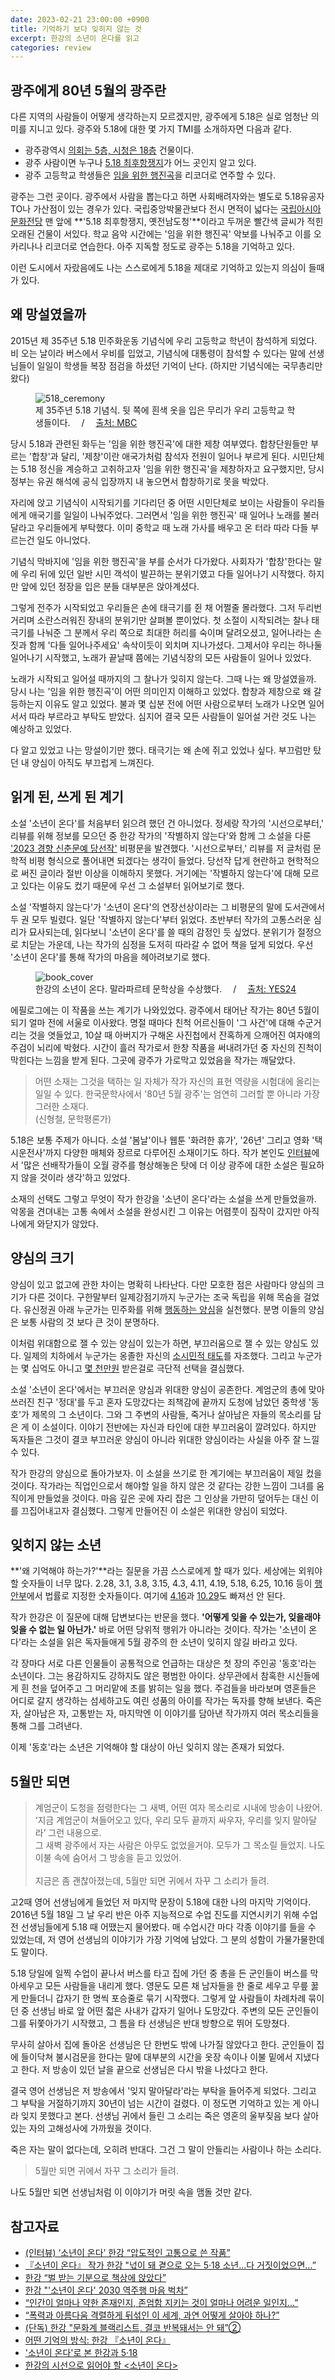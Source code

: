 ```yaml
---
date: 2023-02-21 23:00:00 +0900
title: 기억하기 보다 잊히지 않는 것
excerpt: 한강의 소년이 온다를 읽고
categories: review
---
```


## 광주에게 80년 5월의 광주란

다른 지역의 사람들이 어떻게 생각하는지 모르겠지만, 광주에게 5.18은 실로
엄청난 의미를 지니고 있다. 광주와 5.18에 대한 몇 가지 TMI를 소개하자면 다음과
같다.

* 광주광역시 [의회는 5층, 시청은 18층](https://www.gwangju.go.kr/contentsView.do?pageId=www163) 건물이다.
* 광주 사람이면 누구나 [5.18 최후항쟁지](https://ko.wikipedia.org/wiki/광주_전라남도청_구_본관)가 어느 곳인지 알고 있다.
* 광주 고등학교 학생들은 [임을 위한 행진곡](https://ko.wikipedia.org/wiki/임을_위한_행진곡)을 리코더로 연주할 수 있다.

광주는 그런 곳이다. 광주에서 사람을 뽑는다고 하면 사회배려자와는 별도로
5.18유공자 TO나 가산점이 있는 경우가 있다. 국립중앙박물관보다 전시 면적이
넓다는 [국립아시아문화전당](https://www.acc.go.kr) 맨 앞에 **'5.18 최후항쟁지,
옛전남도청'**이라고 두꺼운 빨간색 글씨가 적힌 오래된 건물이 서있다. 학교 음악
시간에는 '임을 위한 행진곡' 악보를 나눠주고 이를 오카리나나 리코더로 연습한다.
아주 지독할 정도로 광주는 5.18을 기억하고 있다.

이런 도시에서 자랐음에도 나는 스스로에게 5.18을 제대로 기억하고 있는지 의심이
들때가 있다.

## 왜 망설였을까

2015년 제 35주년 5.18 민주화운동 기념식에 우리 고등학교 학년이 참석하게
되었다. 비 오는 날이라 버스에서 우비를 입었고, 기념식에 대통령이 참석할 수
있다는 말에 선생님들이 일일이 학생들 복장 점검을 하셨던 기억이 난다. (하지만
기념식에는 국무총리만 왔다)

<figure>
  <img src="https://i.imgur.com/dwNJiBb.jpg"
       alt="518_ceremony">
  <figcaption>
    제 35주년 5.18 기념식. 뒷 쪽에 흰색 옷을 입은 무리가 우리 고등학교 학생들이다.
    &emsp;/&emsp;
    <a href="https://imnews.imbc.com/replay/newsflash/3699909_29233.html">
      출처: MBC
    </a>
  </figcaption>
</figure>

당시 5.18과 관련된 화두는 '임을 위한 행진곡'에 대한 제창 여부였다.
합창단원들만 부르는 '합창'과 달리, '제창'이란 애국가처럼 참석자 전원이 일어나
부르게 된다. 시민단체는 5.18 정신을 계승하고 고취하고자 '임을 위한 행진곡'을
제창하자고 요구했지만, 당시 정부는 유권 해석에 공식 입장까지 내 놓으면서
합창하기로 못을 박았다.

자리에 앉고 기념식이 시작되기를 기다리던 중 어떤 시민단체로 보이는 사람들이
우리들에게 애국기를 일일이 나눠주었다. 그러면서 '임을 위한 행진곡' 때 일어나
노래를 불러달라고 우리들에게 부탁했다. 이미 중학교 때 노래 가사를 배우고 온
터라 따라 다들 부르는건 일도 아니었다.

기념식 막바지에 '임을 위한 행진곡'을 부를 순서가 다가왔다. 사회자가
'합창'한다는 말에 우리 뒤에 있던 일반 시민 객석이 발끈하는 분위기였고 다들
일어나기 시작했다. 하지만 앞에 있던 정장을 입은 분들 대부분은 앉아계셨다.

그렇게 전주가 시작되었고 우리들은 손에 태극기를 쥔 채 어쩔줄 몰라했다. 그저
두리번 거리며 소란스러워진 장내의 분위기만 살펴볼 뿐이었다. 첫 소절이
시작되려는 찰나 태극기를 나눠준 그 분께서 우리 쪽으로 최대한 허리를 숙이며
달려오셨고, 일어나라는 손짓과 함께 '다들 일어나주세요' 속삭이듯이 외치며
지나가셨다. 그제서야 우리는 하나둘 일어나기 시작했고, 노래가 끝날때 쯤에는
기념식장의 모든 사람들이 일어나 있었다.

노래가 시작되고 일어설 때까지의 그 찰나가 잊히지 않는다. 그때 나는 왜
망설였을까. 당시 나는 '임을 위한 행진곡'이 어떤 의미인지 이해하고 있었다.
합창과 제창으로 왜 갈등하는지 이유도 알고 있었다. 불과 몇 십분 전에 어떤
사람으로부터 노래가 나오면 일어서서 따라 부르라고 부탁도 받았다. 심지어 결국
모든 사람들이 일어설 거란 것도 나는 예상하고 있었다.

다 알고 있었고 나는 망설이기만 했다. 태극기는 왜 손에 쥐고 있었나 싶다.
부끄럼만 탔던 내 양심이 아직도 부끄럽게 느껴진다.

## 읽게 된, 쓰게 된 계기

소설 '소년이 온다'를 처음부터 읽으려 했던 건 아니었다. 정세랑 작가의
'시선으로부터,' 리뷰를 위해 정보를 모으던 중 한강 작가의 '작별하지
않는다'와 함께 그 소설을 다룬 ['2023 경향 신춘문예 당선작'](https://m.khan.co.kr/culture/culture-general/article/202301022147005/amp)
비평문을 발견했다. '시선으로부터,' 리뷰를 저 글처럼 문학적 비평 형식으로
풀어내면 되겠다는 생각이 들었다. 당선작 답게 현란하고 현학적으로 써진 글이라
절반 이상을 이해하지 못했다. 거기에는 '작별하지 않는다'에 대해 모르고 있다는
이유도 컸기 때문에 우선 그 소설부터 읽어보기로 했다.

소설 '작별하지 않는다'가 '소년이 온다'의 연장선상이라는 그 비평문의 말에
도서관에서 두 권 모두 빌렸다. 일단 '작별하지 않는다'부터 읽었다. 초반부터
작가의 고통스러운 심리가 묘사되는데, 읽다보니 '소년이 온다'를 쓸 때의 감정인
듯 싶었다. 분위기가 절정으로 치닫는 가운데, 나는 작가의 심정을 도저히 따라갈 수
없어 책을 덮게 되었다. 우선 '소년이 온다'를 통해 작가의 마음을 헤아려보기로
했다.

<figure>
  <img src="https://i.imgur.com/fTQcKId.png"
       alt="book_cover">
  <figcaption>
    한강의 소년이 온다. 말라파르테 문학상을 수상했다.
    &emsp;/&emsp;
    <a href="http://www.yes24.com/Product/Goods/13137546">
      출처: YES24
    </a>
  </figcaption>
</figure>

에필로그에는 이 작품을 쓰는 계기가 나와있었다. 광주에서 태어난 작가는 80년
5월이 되기 얼마 전에 서울로 이사왔다. 명절 때마다 친척 어르신들이 '그 사건'에
대해 수군거리는 것을 엿들었고, 10살 때 아버지가 구해온 사진첩에서 잔혹하게
으깨어진 여자얘의 주검이 뇌리에 박혔다. 시간이 흘러 작가로서 한창 작품을
써내려가던 중 자신의 진척이 막힌다는 느낌을 받게 된다. 그곳에 광주가 가로막고
있었음을 작가는 깨달았다.

> 어떤 소재는 그것을 택하는 일 자체가 작가 자신의 표현 역량을 시험대에 올리는
> 일일 수 있다. 한국문학사에서 '80년 5월 광주'는 엄연히 그러할 뿐 아니라 가장
> 그러한 소재다.  
> (신형철, 문학평론가)

5.18은 보통 주제가 아니다. 소설 '봄날'이나 웹툰 '화려한 휴가', '26년' 그리고
영화 '택시운전사'까지 다양한 매체와 장르로 다루어진 소재이기도 하다. 작가
본인도 [인터뷰](https://www.weeklyseoul.net/news/articleView.html?idxno=33600)에서
'많은 선배작가들이 오월 광주를 형상해놓은 탓에 더 이상 광주에 대한 소설은
필요하지 않을 것이라 생각'하고 있었다. 

소재의 선택도 그렇고 무엇이 작가 한강을 '소년이 온다'라는 소설을 쓰게
만들었을까. 악몽을 견뎌내는 고통 속에서 소설을 완성시킨 그 이유는 어렴풋이
짐작이 갔지만 아직 나에게 와닫지가 않았다.

## 양심의 크기

양심이 있고 없고에 관한 차이는 명확히 나타난다. 다만 모호한 점은 사람마다
양심의 크기가 다른 것이다. 구한말부터 일제강점기까지 누군가는 조국 독립을 위해
목숨을 걸었다. 유신정권 아래 누군가는 민주화를 위해 [행동하는 양심](https://www.yna.co.kr/view/AKR20200817023500004)을 실천했다.
분명 이들의 양심은 보통 사람의 것 보다 큰 것이 분명하다.

이처럼 위대함으로 잴 수 있는 양심이 있는가 하면, 부끄러움으로 잴 수 있는
양심도 있다. 일제의 치하에서 누군가는 옹졸한 자신의 [소시민적 태도](https://m.blog.naver.com/lby56/220928177983)를
자조했다. 그리고 누군가는 몇 십억도 아니고 [몇 천만원](https://ko.wikipedia.org/wiki/노회찬) 받은걸로 극단적 선택을
결심했다.

소설 '소년이 온다'에서는 부끄러운 양심과 위대한 양심이 공존한다. 계엄군의 총에
맞아 쓰러진 친구 '정대'를 두고 혼자 도망갔다는 죄책감에 끝까지 도청에 남았던
중학생 '동호'가 제목의 그 소년이다. 그와 그 주변의 사람들, 죽거나 살아남은
자들의 목소리를 담은 게 이 소설이다. 이야기 전반에는 자신과 타인에 대한
부끄러움이 깔려있다. 하지만 독자들은 그것이 결코 부끄러운 양심이 아니라 위대한
양심이라는 사실을 아주 잘 느낄 수 있다.

작가 한강의 양심으로 돌아가보자. 이 소설을 쓰기로 한 계기에는 부끄러움이 제일
컸을 것이다. 작가라는 직업인으로서 해야할 일을 하지 않은 것 같다는 강한 느낌이
그녀를 움직이게 만들었을 것이다. 마음 깊은 곳에 자리 잡은 그 인상을 가만히
덮어두는 대신 이를 끄집어내고자 결심했다. 그렇게 만들어진 이 소설은 위대한
양심이 되었다.

## 잊히지 않는 소년

**'왜 기억해야 하는가?'**라는 질문을 가끔 스스로에게 할 때가 있다. 세상에는
외워야 할 숫자들이 너무 많다. 2.28, 3.1, 3.8, 3.15, 4.3, 4.11, 4.19, 5.18,
6.25, 10.16 등이 [행안부](https://www.mois.go.kr/chd/sub/a05/feteDay/screen.do)에서
법률로 지정한 숫자들이다. 여기에 [4.16](https://ko.wikipedia.org/wiki/세월호_침몰_사고)과
[10.29](https://ko.wikipedia.org/wiki/이태원_압사_사고)도 빠져선 안 된다.

작가 한강은 이 질문에 대해 답변보다는 반문을 했다. **'어떻게 잊을 수 있는가,
잊을래야 잊을 수 없는 일 아닌가.'** 바로 어떤 당위적 행위가 아니라는 것이다.
작가는 '소년이 온다'라는 소설을 읽은 독자들애게 5월 광주의 한 소년이 잊히지
않길 바라고 있다.

각 장마다 서로 다른 인물들이 공통적으로 언급하는 대상은 첫 장의 주인공
'동호'라는 소년이다. 그는 용감하지도 강하지도 않은 평범한 아이다. 상무관에서
참혹한 시신들에게 흰 천을 덮어주고 그 머리맡에 초를 밝히는 일을 했다. 주검들을
바라보며 영혼들은 어디로 갈지 생각하는 섬세하고도 여린 성품의 아이를 작가는
독자를 향해 보낸다. 죽은 자, 살아남은 자, 고통받는 자, 마지막엔 이 이야기를
담아낸 작가까지 여러 목소리들을 통해 그를 그려낸다. 

이제 '동호'라는 소년은 기억해야 할 대상이 아닌 잊히지 않는 존재가 되었다.

## 5월만 되면

> 계엄군이 도청을 점령한다는 그 새벽, 어떤 여자 목소리로 시내에 방송이 나왔어.  
> ‘지금 계엄군이 쳐들어오고 있다, 우리 모두 끝까지 싸우자, 우리를 잊지
> 말아달라’ 그런 내용으로.  
> 그 새벽 광주에서 자는 사람은 아무도 없었을거야. 모두가 그 목소릴 들었지.
> 나도 이불 속에 숨어서 그 방송을 듣고 있었어.<br><br> 
> 지금은 좀 괜찮아졌는데, 5월만 되면 귀에서 자꾸 그 소리가 들려.

고2때 영어 선생님에게 들었던 저 마지막 문장이 5.18에 대한 나의 마지막
기억이다. 2016년 5월 18일 그 날 우리 반은 아주 지능적으로 수업 진도를
지연시키기 위해 수업 전 선생님들에게 5.18 때 어땠는지 물어봤다. 매 수업시간
마다 각종 이야기를 들을 수 있었는데, 저 영어 선생님의 이야기가 가장 기억에
남았다. 그 분의 성함이 가물가물한데도 말이다.

5.18 당일에 일찍 수업이 끝나서 버스를 타고 집에 가던 중 총을 든 군인들이
버스를 막아세우고 모든 사람들을 내리게 했다. 영문도 모른 채 남자들을 한 줄로
세우고 무릎 꿇게 만들더니 갑자기 한 명씩 포승줄로 묶기 시작했다. 그렇게 앞
사람들이 차례차례 묶이던 중 선생님 바로 앞 어떤 젋은 사내가 갑자기 일어나
도망갔다. 주변의 모든 군인들이 그를 뒤쫓아가기 시작했고, 그 틈을 타 선생님은
반대 방향으로 뛰어 도망쳤다.

무사히 살아서 집에 돌아온 선생님은 단 한번도 밖에 나가질 않았다고 한다.
군인들이 집에 들이닥쳐 불시검문을 한다는 말에 대부분의 시간을 옷장 속이나 이불
밑에서 지냈다고 한다. 저 방송이 있던 날을 끝으로 선생님은 다시 밖을 나섰다고
한다.

결국 영어 선생님은 저 방송에서 '잊지 말아달라'라는 부탁을 들어주게 되었다.
그리고 그 부탁을 거절하기까지 30년이 넘는 시간이 걸렸다. 이 정도면 기억하고
있는 게 아니라 잊지 못했다고 본다. 선생님 귀에서 들린 그 소리는 죽은 영혼의
울부짖음 보다 살아있는 자의 고해성사에 가까웠을 것이다.

죽은 자는 말이 없다는데, 오히려 반대다. 그건 그 말이 안들리는 사람이나 하는
소리다.

> 5월만 되면 귀에서 자꾸 그 소리가 들려.

나도 5월만 되면 선생님처럼 이 이야기가 머릿 속을 맴돌 것만 같다.

## 참고자료

- [(인터뷰) ‘소년이 온다’ 한강 “압도적인 고통으로 쓴 작품”](https://news.kbs.co.kr/news/view.do?ncd=5313630)
- [『소년이 온다』 작가 한강 "넋이 돼 곁으로 오는 5·18 소년...다 거짓이었으면…”](http://www.readersnews.com/news/articleView.html?idxno=75185)
- [한강 “벌 받는 기분으로 책상에 앉았다”](http://ch.yes24.com/Article/View/25422)
- [한강 "'소년이 온다' 2030 역주행 마음 벅차”](https://www.edaily.co.kr/news/read?newsId=01292326625961784&mediaCodeNo=257)
- [“인간이 얼마나 약한 존재인지, 존엄함 지키는 것이 얼마나 어려운 일인지…”](https://www.weeklyseoul.net/news/articleView.html?idxno=33600)
- [“폭력과 아름다움 격렬하게 뒤섞인 이 세계, 과연 어떻게 살아야 하나?”](http://www.weeklyseoul.net/news/articleView.html?idxno=33605)
- [(단독) 한강 "문화계 블랙리스트, 결코 반복돼서는 안 돼”②](https://www.yna.co.kr/view/AKR20180129088200005)
- [어떤 기억의 방식: 한강 『소년이 온다』](https://magazine.changbi.com/어떤-기억의-방식-한강-『소년이-온다』/?cat=476)
- ['소년이 온다'로 본 한강과 5·18](https://m.khan.co.kr/culture/book/article/201605181049001)
- [한강의 시선으로 읽어야 할 \<소년이 온다\>](http://www.ohmynews.com/NWS_Web/View/at_pg.aspx?CNTN_CD=A0002214833)
